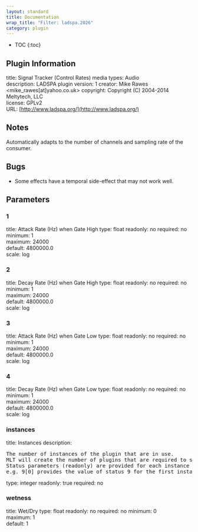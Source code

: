 ```yaml
---
layout: standard
title: Documentation
wrap_title: "Filter: ladspa.2026"
category: plugin
---
```

* TOC
{:toc}

## Plugin Information

title: Signal Tracker (Control Rates)
media types:
Audio  
description: LADSPA plugin
version: 1
creator: Mike Rawes <mike_rawes[at]yahoo.co.uk>
copyright: Copyright (C) 2004-2014 Meltytech, LLC  
license: GPLv2  
URL: [http://www.ladspa.org/](http://www.ladspa.org/)  

## Notes

Automatically adapts to the number of channels and sampling rate of the consumer.

## Bugs

* Some effects have a temporal side-effect that may not work well.


## Parameters

### 1

title: Attack Rate (Hz) when Gate High  type: float
readonly: no
required: no
minimum: 1  
maximum: 24000  
default: 4800000.0  
scale: log  

### 2

title: Decay Rate (Hz) when Gate High  type: float
readonly: no
required: no
minimum: 1  
maximum: 24000  
default: 4800000.0  
scale: log  

### 3

title: Attack Rate (Hz) when Gate Low  type: float
readonly: no
required: no
minimum: 1  
maximum: 24000  
default: 4800000.0  
scale: log  

### 4

title: Decay Rate (Hz) when Gate Low  type: float
readonly: no
required: no
minimum: 1  
maximum: 24000  
default: 4800000.0  
scale: log  

### instances

title: Instances  description:
<pre>
The number of instances of the plugin that are in use.
MLT will create the number of plugins that are required to support the number of audio channels.
Status parameters (readonly) are provided for each instance and are accessed by specifying the instance number after the identifier (starting at zero).
e.g. 9[0] provides the value of status 9 for the first instance.
</pre>
type: integer
readonly: true
required: no

### wetness

title: Wet/Dry  type: float
readonly: no
required: no
minimum: 0  
maximum: 1  
default: 1  


